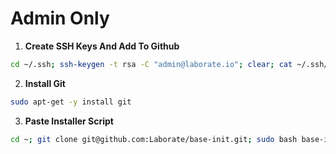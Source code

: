 # Admin Only

1. **Create SSH Keys And Add To Github**
```bash
cd ~/.ssh; ssh-keygen -t rsa -C "admin@laborate.io"; clear; cat ~/.ssh/id_rsa.pub;
```

2. **Install Git**
```bash
sudo apt-get -y install git
```

3. **Paste Installer Script**
```bash
cd ~; git clone git@github.com:Laborate/base-init.git; sudo bash base-init/init.sh;
```
